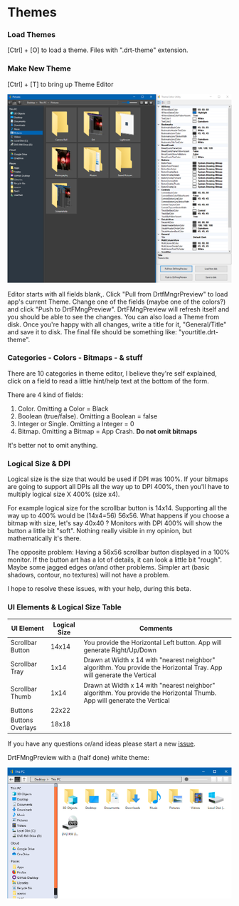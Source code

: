# Themes

### Load Themes

[Ctrl] + [O]  to load a theme. Files with ".drt-theme" extension.

### Make New Theme

[Ctrl] + [T]  to bring up Theme Editor

![Alt text](/Images/Theme_Editor.png?raw=true "DrtFMng-Theme Editor")

Editor starts with all fields blank,. Click "Pull from DrtfMngrPreview" to load app's current Theme. Change one of the fields (maybe one of the colors?) and click "Push to DrtFMngPreview". DrtFMngPreview will refresh itself and you should be able to see the changes. You can also load a Theme from disk. Once you're happy with all changes, write a title for it, "General/Title" and save it to disk. The final file should be something like: "yourtitle.drt-theme".

### Categories - Colors - Bitmaps - & stuff

There are 10 categories in theme editor, I believe they're self explained, click on a field to read a little hint/help text at the bottom of the form.

There are 4 kind of fields:

1. Color. Omitting a Color = Black
2. Boolean (true/false). Omitting a Boolean = false
3. Integer or Single. Omitting a Integer = 0
4. Bitmap. Omitting a Bitmap = App Crash. **Do not omit bitmaps**

It's better not to omit anything.

### Logical Size & DPI

Logical size is the size that would be used if DPI was 100%. If your bitmaps are going to support all DPIs all the way up to DPI 400%, then you'll have to multiply logical size X 400% (size x4). 

For example logical size for the scrollbar button is 14x14. Supporting all the way up to 400% would be (14x4=56) 56x56. What happens if you choose a bitmap with size, let's say 40x40 ? Monitors with DPI 400% will show the button a little bit "soft". Nothing really visible in my opinion, but mathematically it's there.

The opposite problem: Having a 56x56 scrollbar button displayed in a 100% monitor. If the button art has a lot of details, it can look a little bit "rough". Maybe some jagged edges or/and other problems. Simpler art (basic shadows, contour, no textures) will not have a problem.

I hope to resolve these issues, with your help, during this beta.

### UI Elements & Logical Size Table

| UI Element       | Logical Size | Comments                                                     |
| ---------------- | ------------ | ------------------------------------------------------------ |
| Scrollbar Button | 14x14        | You provide the Horizontal Left button. App will generate Right/Up/Down |
| Scrollbar Tray   | 1x14         | Drawn at Width x 14 with "nearest neighbor" algorithm. You provide the Horizontal Tray. App will generate the Vertical |
| Scrollbar Thumb  | 1x14         | Drawn at Width x 14 with "nearest neighbor" algorithm. You provide the Horizontal Thumb. App will generate the Vertical |
| Buttons          | 22x22        |                                                              |
| Buttons Overlays | 18x18        |                                                              |

If you have any questions or/and ideas please start a new [issue](https://github.com/WilliamDrt/DrtFMngPreview/issues).

DrtFMngPreview with a (half done) white theme:

![logo](\Images\White-Theme.png)